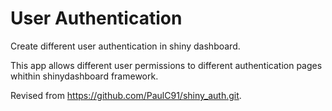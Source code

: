 # User Authentication #

Create different user authentication in shiny dashboard. 

This app allows different user permissions to different authentication pages whithin shinydashboard framework.

Revised from https://github.com/PaulC91/shiny_auth.git.

